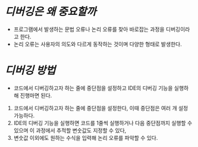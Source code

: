 
# *디버깅은 왜 중요할까*
- 프로그램에서 발생하는 문법 오류나 논리 오류를 찾아 바로잡는 과정을 디버깅이라고 한다.
- 논리 오류는 사용자의 의도와 다르게 동작하는 것이며 다양한 형태로 발생한다.

# *디버깅 방법*
- 코드에서 디버깅하고자 하는 줄에 중단점을 설정하고 IDE의 디버깅 기능을 실행하해 진행마면 된다.
1. 코드에서 디버깅하고자 하는 줄에 중단점을 설정한다, 이때 중단점은 여러 개 설정 가능하다.
2. IDE의 디버깅 기능을 실행하면 코드를 1줄씩 실행하거나 다음 중단점까지 실행할 수 있으며 이 과정에서 추적할 변숫값도 지정할 수 있다,
3. 변숫값 이외에도 원하는 수식을 입력해 논리 오류를 파악할 수 있다.